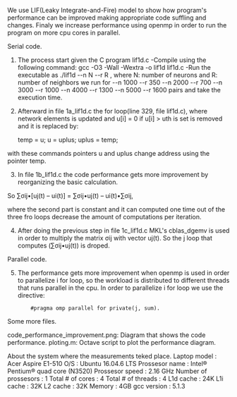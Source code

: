 We use LIF(Leaky Integrate-and-Fire) model to show how program's performance can be improved making appropriate
code suffling and changes. Finaly we increase performance using openmp in order to run the program on more cpu
cores in parallel.

Serial code.

1. The process start given the C program lif1d.c
   -Compile using the following command: gcc -O3 -Wall -Wextra -o lif1d lif1d.c
   -Run the executable as ./lif1d --n N --r R , where N: number of neurons and R: number of neighbors
   we run for --n 1000 --r 350
              --n 2000 --r 700
              --n 3000 --r 1000
              --n 4000 --r 1300
              --n 5000 --r 1600
   pairs and take the execution time.

2. Afterward in file 1a_lif1d.c the for loop(line 329, file lif1d.c), where network elements is updated and u[i] = 0 if u[i] > uth is set 
is removed and it is replaced by:

   temp = u;
   u = uplus;
   uplus = temp;

with these commands pointers u and uplus change address using the pointer temp.

3. In file 1b_lif1d.c the code performance gets more improvement by reorganizing the
basic calculation.


So     ∑σij•[uj(t) – ui(t)] = ∑σij•uj(t) – ui(t)•∑σij,

where the second part is constant and it can computed one time out of the three fro loops
decrease the amount of computations per iteration.

4. After doing the previous step in file 1c_lif1d.c MKL's cblas_dgemv is used in order 
to multiply the matrix σij with vector uj(t). So the j loop that computes (∑σij•uj(t))
is droped.

Parallel code.

5. The performance gets more improvement when openmp is used in order to parallelize i 
for loop, so the workload is distributed to different threads that runs parallel in the
cpu. In order to parallelize i for loop we use the directive:

           #pragma omp parallel for private(j, sum).

Some more files.

code_performance_improvement.png: Diagram that shows the code performance.
ploting.m: Octave script to plot the performance diagram.

About the system where the measurements teked place.
   Laptop model         : Acer Aspire E1-510
   O/S                  : Ubuntu 16.04.6 LTS
   Prossesor name       : Intel® Pentium® quad core (N3520)
   Prossesor speed      : 2.16 GHz
   Number of prossesors : 1
   Total # of cores     : 4
   Total # of threads   : 4
   L1d cache            : 24K
   L1i cache            : 32K
   L2 cache             : 32K
   Memory               : 4GB
   gcc version          : 5.1.3
